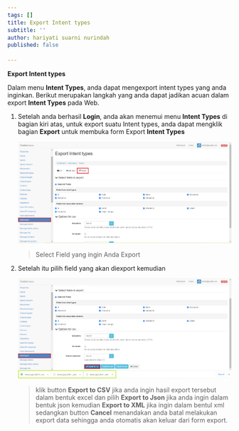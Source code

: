 ```yaml
---
tags: []
title: Export Intent types
subtitle: ''
author: hariyati suarni nurindah
published: false

---
```

**Export Intent types**

Dalam menu **Intent Types**, anda dapat mengexport intent types yang anda inginkan. Berikut merupakan langkah yang anda dapat jadikan acuan dalam export **Intent Types** pada Web.

1. Setelah anda berhasil **Login**, anda akan menemui menu **Intent Types** di bagian kiri atas, untuk export suatu Intent types, anda dapat mengklik bagian **Export** untuk membuka form Export **Intent Types**

   ![](/uploads/intent-types6.PNG)

   > Select Field yang ingin Anda Export
2. Setelah itu pilih field yang akan diexport kemudian

   ![](/uploads/intent-types7.PNG)

   > klik button **Export to CSV** jika anda ingin hasil export tersebut dalam bentuk excel dan pilih **Export to Json** jika anda ingin dalam bentuk json kemudian **Export to XML** jika ingin dalam bentul xml sedangkan button **Cancel** menandakan anda batal melakukan export data sehingga anda otomatis akan keluar dari form export.